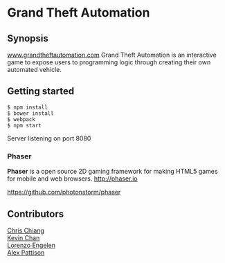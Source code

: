 # Grand Theft Automation

## Synopsis
www.grandtheftautomation.com
Grand Theft Automation is an interactive game to expose users to programming logic through creating their own automated vehicle.

## Getting started
`$ npm install`  
`$ bower install`  
`$ webpack`  
`$ npm start`  

Server listening on port 8080

### Phaser
**Phaser** is a open source 2D gaming framework for making HTML5 games for mobile and web browsers.
http://phaser.io

https://github.com/photonstorm/phaser


## Contributors
[Chris Chiang](https://github.com/cchrispy)  
[Kevin Chan](https://github.com/kevindchan)  
[Lorenzo Engelen](https://github.com/lorenzoengelen)  
[Alex Pattison](https://github.com/AlexPattison)

